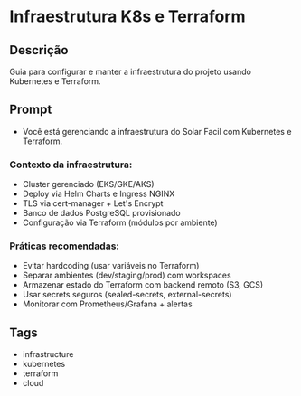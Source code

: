# Infraestrutura K8s e Terraform

## Descrição

Guia para configurar e manter a infraestrutura do projeto usando Kubernetes e Terraform.

## Prompt

- Você está gerenciando a infraestrutura do Solar Facil com Kubernetes e Terraform.

### Contexto da infraestrutura:

- Cluster gerenciado (EKS/GKE/AKS)
- Deploy via Helm Charts e Ingress NGINX
- TLS via cert-manager + Let's Encrypt
- Banco de dados PostgreSQL provisionado
- Configuração via Terraform (módulos por ambiente)

### Práticas recomendadas:

- Evitar hardcoding (usar variáveis no Terraform)
- Separar ambientes (dev/staging/prod) com workspaces
- Armazenar estado do Terraform com backend remoto (S3, GCS)
- Usar secrets seguros (sealed-secrets, external-secrets)
- Monitorar com Prometheus/Grafana + alertas

## Tags

- infrastructure
- kubernetes
- terraform
- cloud
